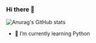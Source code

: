### Hi there 👋

![Anurag's GitHub stats](https://github-readme-stats.vercel.app/api?username=AM-ash-OR-AM-I&show_icons=true&theme=dracula)


<!-- - 🔭 I’m currently working on ... -->
- 🌱 I’m currently learning Python
<!-- - 👯 I’m looking to collaborate on ... -->
<!-- - 🤔 I’m looking for help with ... -->
<!-- - 💬 Ask me about ... -->
<!-- - 📫 How to reach me: ... -->
<!-- - 😄 Pronouns: ... -->
<!-- - ⚡ Fun fact: ... -->

